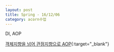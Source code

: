 ```yaml
---
layout: post
title: Spring - 16/12/06
category: acorn수업
---
```


DI, AOP

[객체지향을 넘어 관점지향으로 AOP](http://www.zdnet.co.kr/news/news_view.asp?artice_id=00000039147106#csidx4c663649a701c4f934a9dc795241e03){:target="_blank"}
